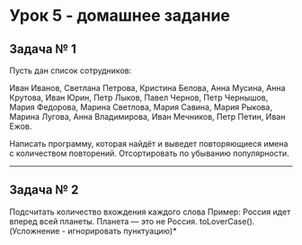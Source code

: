 # Урок 5 - домашнее задание

## Задача № 1

Пусть дан список сотрудников:

Иван Иванов,
Светлана Петрова,
Кристина Белова,
Анна Мусина,
Анна Крутова,
Иван Юрин,
Петр Лыков,
Павел Чернов,
Петр Чернышов,
Мария Федорова,
Марина Светлова,
Мария Савина,
Мария Рыкова,
Марина Лугова,
Анна Владимирова,
Иван Мечников,
Петр Петин,
Иван Ежов.

Написать программу, которая найдёт и выведет повторяющиеся имена с количеством повторений. Отсортировать по убыванию
популярности.

---

## Задача № 2

Подсчитать количество вхождения каждого слова
Пример:
Россия идет вперед всей планеты. Планета — это не Россия.
toLoverCase().
(Усложнение - игнорировать пунктуацию)*

